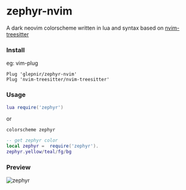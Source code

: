 # zephyr-nvim
A dark neovim colorscheme written in lua and syntax based on
[nvim-treesitter](https://github.com/nvim-treesitter/nvim-treesitter)

### Install

eg: vim-plug
```vim
Plug 'glepnir/zephyr-nvim'
Plug 'nvim-treesitter/nvim-treesitter'
```

### Usage

```lua
lua require('zephyr')
```
or

```vim
colorscheme zephyr
```

```lua
-- get zephyr color
local zephyr =  require('zephyr').
zephyr.yellow/teal/fg/bg
```
### Preview

![zephyr](https://user-images.githubusercontent.com/41671631/172047114-58deb5a9-f67b-400b-bace-2982bf901ff6.png)
